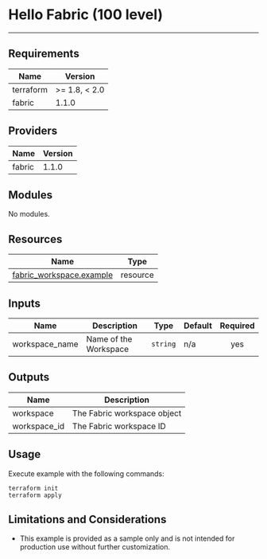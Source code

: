 <!-- BEGIN_TF_DOCS -->
# Hello Fabric (100 level)

---

## Requirements

| Name      | Version       |
|-----------|---------------|
| terraform | >= 1.8, < 2.0 |
| fabric    | 1.1.0         |

## Providers

| Name   | Version |
|--------|---------|
| fabric | 1.1.0   |

## Modules

No modules.

## Resources

| Name                                                                                                                | Type     |
|---------------------------------------------------------------------------------------------------------------------|----------|
| [fabric_workspace.example](https://registry.terraform.io/providers/microsoft/fabric/1.1.0/docs/resources/workspace) | resource |

## Inputs

| Name            | Description           | Type     | Default | Required |
|-----------------|-----------------------|----------|---------|:--------:|
| workspace\_name | Name of the Workspace | `string` | n/a     |   yes    |

## Outputs

| Name          | Description                 |
|---------------|-----------------------------|
| workspace     | The Fabric workspace object |
| workspace\_id | The Fabric workspace ID     |

## Usage

Execute example with the following commands:

```shell
terraform init
terraform apply
```

## Limitations and Considerations

- This example is provided as a sample only and is not intended for production use without further customization.
<!-- END_TF_DOCS -->